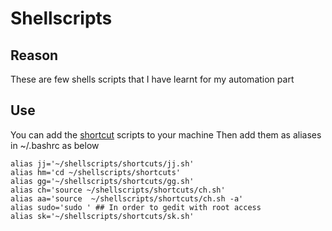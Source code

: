 # Shellscripts

## Reason 
These are few shells scripts that I have learnt for my automation part 

## Use
You can add the [shortcut](https://github.com/YashrajRathi/Shellscripts/tree/main/shortcuts) scripts to your machine
Then add them as aliases in ~/.bashrc as below
`````````````````````````````````````````````
alias jj='~/shellscripts/shortcuts/jj.sh'
alias hm='cd ~/shellscripts/shortcuts'
alias gg='~/shellscripts/shortcuts/gg.sh'
alias ch='source ~/shellscripts/shortcuts/ch.sh'
alias aa='source  ~/shellscripts/shortcuts/ch.sh -a'
alias sudo='sudo ' ## In order to gedit with root access
alias sk='~/shellscripts/shortcuts/sk.sh'

`````````````````````````````````````````````
